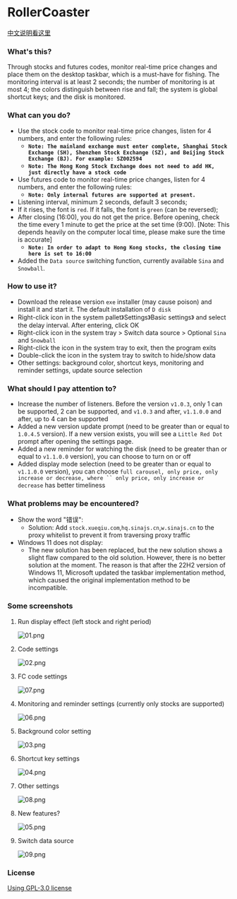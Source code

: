 # RollerCoaster

[中文说明看这里](./README_zh.md)

### What's this?

Through stocks and futures codes, monitor real-time price changes and place them on the desktop taskbar, which is a must-have for fishing. The monitoring interval is at least 2 seconds; the number of monitoring is at most 4; the colors distinguish between rise and fall; the system is global shortcut keys; and the disk is monitored.

### What can you do?

- Use the stock code to monitor real-time price changes, listen for 4 numbers, and enter the following rules:
  - **`Note: The mainland exchange must enter complete, Shanghai Stock Exchange (SH), Shenzhen Stock Exchange (SZ), and Beijing Stock Exchange (BJ). For example: SZ002594`**
  - **`Note: The Hong Kong Stock Exchange does not need to add HK, just directly have a stock code`**
- Use futures code to monitor real-time price changes, listen for 4 numbers, and enter the following rules:
  - **`Note: Only internal futures are supported at present.`**
- Listening interval, minimum 2 seconds, default 3 seconds;
- If it rises, the font is `red`. If it falls, the font is `green` (can be reversed);
- After closing (16:00), you do not get the price. Before opening, check the time every 1 minute to get the price at the set time (9:00). [Note: This depends heavily on the computer local time, please make sure the time is accurate]
  - **`Note: In order to adapt to Hong Kong stocks, the closing time here is set to 16:00`**
- Added the `Data source` switching function, currently available `Sina` and `Snowball`.

### How to use it?

- Download the release version `exe` installer (may cause poison) and install it and start it. The default installation of `D disk`
- Right-click icon in the system pallet》Settings》Basic settings》 and select the delay interval. After entering, click OK
- Right-click icon in the system tray > Switch data source > Optional `Sina` and `Snowball`
- Right-click the icon in the system tray to exit, then the program exits
- Double-click the icon in the system tray to switch to hide/show data
- Other settings: background color, shortcut keys, monitoring and reminder settings, update source selection

### What should I pay attention to?

- Increase the number of listeners. Before the version `v1.0.3`, only 1 can be supported, 2 can be supported, and `v1.0.3` and after, `v1.1.0.0` and after, up to 4 can be supported
- Added a new version update prompt (need to be greater than or equal to `1.0.4.5` version). If a new version exists, you will see a `Little Red Dot` prompt after opening the settings page.
- Added a new reminder for watching the disk (need to be greater than or equal to `v1.1.0.0` version), you can choose to turn on or off
- Added display mode selection (need to be greater than or equal to `v1.1.0.0` version), you can choose `full carousel, only price, only increase or decrease, where `` only price, only increase or decrease` has better timeliness

### What problems may be encountered?
- Show the word "错误":
  - Solution: Add `stock.xueqiu.com`,`hq.sinajs.cn`,`w.sinajs.cn` to the proxy whitelist to prevent it from traversing proxy traffic
- Windows 11 does not display:
  - The new solution has been replaced, but the new solution shows a slight flaw compared to the old solution. However, there is no better solution at the moment. The reason is that after the 22H2 version of Windows 11, Microsoft updated the taskbar implementation method, which caused the original implementation method to be incompatible.

### Some screenshots

1. Run display effect (left stock and right period)

    ![01.png](./readme/01.png)

2. Code settings

    ![02.png](./readme/02.png)

3. FC code settings
    
    ![07.png](./readme/07.png)

4. Monitoring and reminder settings (currently only stocks are supported)

    ![06.png](./readme/06.png)

5. Background color setting

    ![03.png](./readme/03.png)

6. Shortcut key settings

    ![04.png](./readme/04.png)

7. Other settings

    ![08.png](./readme/08.png)

8. New features?

   ![05.png](./readme/05.png)

9. Switch data source 

   ![09.png](readme/09.png)

### License

[Using GPL-3.0 license](https://www.gnu.org/licenses/gpl-3.0.html)